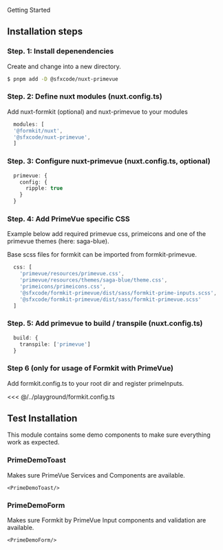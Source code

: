 Getting Started

## Installation steps

### Step. 1: Install depenendencies

Create and change into a new directory.

```sh
$ pnpm add -D @sfxcode/nuxt-primevue
```

### Step. 2: Define nuxt modules (nuxt.config.ts)

Add nuxt-formkit (optional) and nuxt-primevue to your modules

```ts
  modules: [
  '@formkit/nuxt',
  '@sfxcode/nuxt-primevue',
  ]
```

### Step. 3: Configure nuxt-primevue (nuxt.config.ts, optional)

```ts
  primevue: {
    config: {
      ripple: true
    }
  }
```

### Step. 4: Add PrimeVue specific CSS 

Example below add required primevue css, primeicons and one of the primevue themes (here: saga-blue).

Base scss files for formkit can be imported from formkit-primevue.

```ts
  css: [
    'primevue/resources/primevue.css',
    'primevue/resources/themes/saga-blue/theme.css',
    'primeicons/primeicons.css',
    '@sfxcode/formkit-primevue/dist/sass/formkit-prime-inputs.scss',
    '@sfxcode/formkit-primevue/dist/sass/formkit-primevue.scss'
  ]
```

### Step. 5: Add primevue to build / transpile (nuxt.config.ts)

```ts
  build: {
    transpile: ['primevue']
  }
```

### Step 6 (only for usage of Formkit with PrimeVue)

Add formkit.config.ts to your root dir and register primeInputs.

<<< @/../playground/formkit.config.ts

## Test Installation

This module contains some demo components to make sure everything work as expected.

### PrimeDemoToast

Makes sure PrimeVue Services and Components are available.

```vue
<PrimeDemoToast/>
```

### PrimeDemoForm

Makes sure Formkit by PrimeVue Input components and validation are available.

```vue
<PrimeDemoForm/>
```
